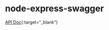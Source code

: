 # node-express-swagger

[API Doc](https://next-fire-starter.github.io/node-express-swagger/){:target="_blank"}
